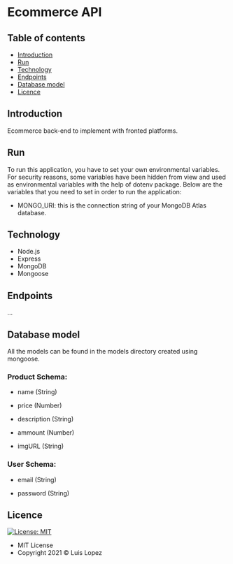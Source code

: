 # Ecommerce API

## Table of contents

* [Introduction](https://github.com/Luis-Rene-Lopez/Eccomerce-Backend-Node#introduction)
* [Run](https://github.com/Luis-Rene-Lopez/Eccomerce-Backend-Node#run)
* [Technology](https://github.com/Luis-Rene-Lopez/Eccomerce-Backend-Node#technology)
* [Endpoints](https://github.com/Luis-Rene-Lopez/Eccomerce-Backend-Node#endpoints)
* [Database model](https://github.com/Luis-Rene-Lopez/Eccomerce-Backend-Node#database-model)
* [Licence](https://github.com/Luis-Rene-Lopez/Eccomerce-Backend-Node#licence)

## Introduction

Ecommerce back-end to implement with fronted platforms. 

## Run

To run this application, you have to set your own environmental variables. For security reasons, some variables have been hidden from view and used as environmental variables with the help of dotenv package. Below are the variables that you need to set in order to run the application:

* MONGO_URI: this is the connection string of your MongoDB Atlas database.


## Technology

* Node.js
* Express
* MongoDB
* Mongoose

## Endpoints

...

## Database model

All the models can be found in the models directory created using mongoose.

### Product Schema:

* name (String)

* price (Number)

* description (String)

* ammount (Number)

* imgURL (String)

### User Schema:

* email (String)

* password (String)

## Licence
 [![License: MIT](https://img.shields.io/badge/License-MIT-yellow.svg)](https://opensource.org/licenses/MIT)

* MIT License
* Copyright 2021 © Luis Lopez
